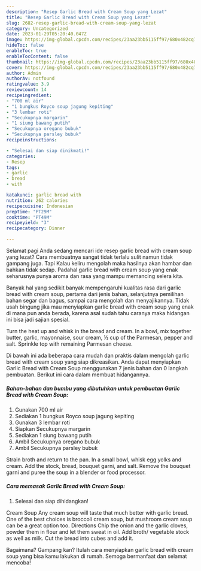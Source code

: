 ```yaml
---
description: "Resep Garlic Bread with Cream Soup yang Lezat"
title: "Resep Garlic Bread with Cream Soup yang Lezat"
slug: 2682-resep-garlic-bread-with-cream-soup-yang-lezat
category: Uncategorized
date: 2023-01-29T05:20:40.047Z
image: https://img-global.cpcdn.com/recipes/23aa23bb5115ff97/680x482cq70/garlic-bread-with-cream-soup-foto-resep-utama.jpg
hideToc: false
enableToc: true
enableTocContent: false
thumbnail: https://img-global.cpcdn.com/recipes/23aa23bb5115ff97/680x482cq70/garlic-bread-with-cream-soup-foto-resep-utama.jpg
cover: https://img-global.cpcdn.com/recipes/23aa23bb5115ff97/680x482cq70/garlic-bread-with-cream-soup-foto-resep-utama.jpg
author: Admin
authorAv: notfound
ratingvalue: 3.9
reviewcount: 14
recipeingredient:
- "700 ml air"
- "1 bungkus Royco soup jagung kepiting"
- "3 lembar roti"
- "Secukupnya margarin"
- "1 siung bawang putih"
- "Secukupnya oregano bubuk"
- "Secukupnya parsley bubuk"
recipeinstructions:

- "Selesai dan siap dinikmati!"
categories:
- Resep
tags:
- garlic
- bread
- with

katakunci: garlic bread with 
nutrition: 262 calories
recipecuisine: Indonesian
preptime: "PT29M"
cooktime: "PT49M"
recipeyield: "3"
recipecategory: Dinner

---
```



Selamat pagi Anda sedang mencari ide resep garlic bread with cream soup yang lezat? Cara membuatnya sangat tidak terlalu sulit namun tidak gampang juga. Tapi Kalau keliru mengolah maka hasilnya akan hambar dan bahkan tidak sedap. Padahal garlic bread with cream soup yang enak seharusnya punya aroma dan rasa yang mampu memancing selera kita.


Banyak hal yang sedikit banyak mempengaruhi kualitas rasa dari garlic bread with cream soup, pertama dari jenis bahan, selanjutnya pemilihan bahan segar dan bagus, sampai cara mengolah dan menyajikannya. Tidak usah bingung jika mau menyiapkan garlic bread with cream soup yang enak di mana pun anda berada, karena asal sudah tahu caranya maka hidangan ini bisa jadi sajian spesial.

Turn the heat up and whisk in the bread and cream. In a bowl, mix together butter, garlic, mayonnaise, sour cream, ½ cup of the Parmesan, pepper and salt. Sprinkle top with remaining Parmesan cheese.


Di bawah ini ada beberapa cara mudah dan praktis dalam mengolah garlic bread with cream soup yang siap dikreasikan. Anda dapat menyiapkan Garlic Bread with Cream Soup menggunakan 7 jenis bahan dan 0 langkah pembuatan. Berikut ini cara dalam membuat hidangannya.

<!--inarticleads1-->

##### Bahan-bahan dan bumbu yang dibutuhkan untuk pembuatan Garlic Bread with Cream Soup:

1. Gunakan 700 ml air
1. Sediakan 1 bungkus Royco soup jagung kepiting
1. Gunakan 3 lembar roti
1. Siapkan Secukupnya margarin
1. Sediakan 1 siung bawang putih
1. Ambil Secukupnya oregano bubuk
1. Ambil Secukupnya parsley bubuk


Strain broth and return to the pan. In a small bowl, whisk egg yolks and cream. Add the stock, bread, bouquet garni, and salt. Remove the bouquet garni and puree the soup in a blender or food processor. 

<!--inarticleads2-->

##### Cara memasak Garlic Bread with Cream Soup:


1. Selesai dan siap dihidangkan!

Cream Soup Any cream soup will taste that much better with garlic bread. One of the best choices is broccoli cream soup, but mushroom cream soup can be a great option too. Directions Chip the onion and the garlic cloves, powder them in flour and let them sweat in oil. Add broth/ vegetable stock as well as milk. Cut the bread into cubes and add it. 

Bagaimana? Gampang kan? Itulah cara menyiapkan garlic bread with cream soup yang bisa kamu lakukan di rumah. Semoga bermanfaat dan selamat mencoba!
